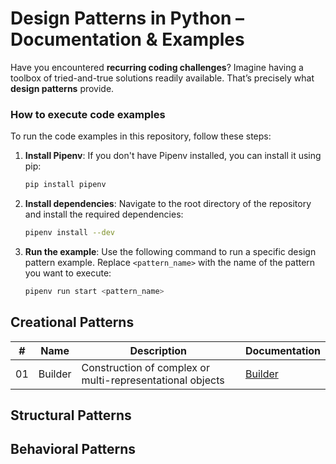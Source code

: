# Design Patterns in Python – Documentation & Examples

Have you encountered **recurring coding challenges**? Imagine having a toolbox of tried-and-true solutions readily available. That’s precisely what **design patterns** provide.

### How to execute code examples

To run the code examples in this repository, follow these steps:

1. **Install Pipenv**: If you don't have Pipenv installed, you can install it using pip:

    ```sh
    pip install pipenv
    ```

2. **Install dependencies**: Navigate to the root directory of the repository and install the required dependencies:

    ```sh
    pipenv install --dev
    ```

3. **Run the example**: Use the following command to run a specific design pattern example. Replace `<pattern_name>` with the name of the pattern you want to execute:
    ```sh
    pipenv run start <pattern_name>
    ```

## Creational Patterns

|  #  | Name    | Description                                               | Documentation                                                                              |
| :-: | ------- | --------------------------------------------------------- | ------------------------------------------------------------------------------------------ |
| 01  | Builder | Construction of complex or multi-representational objects | [Builder](https://github.com/matiagimenez/design-patterns-explained/tree/main/builder)<br> |

## Structural Patterns

## Behavioral Patterns
